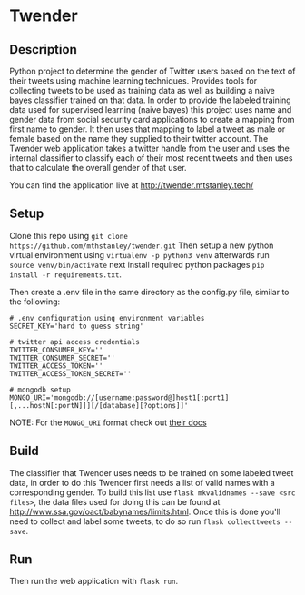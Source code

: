 Twender
=======

Description
-----------
Python project to determine the gender of Twitter users based on the text of their 
tweets using machine learning techniques. Provides tools for collecting tweets to 
be used as training data as well as building a naive bayes classifier trained on 
that data. In order to provide the labeled training data used for supervised learning 
(naive bayes) this project uses name and gender data from social security card 
applications to create a mapping from first name to gender. It then uses that mapping to
label a tweet as male or female based on the name they supplied to their twitter account.
The Twender web application takes a twitter handle from the user and uses the internal
classifier to classify each of their most recent tweets and then uses that to calculate 
the overall gender of that user.

You can find the application live at <http://twender.mtstanley.tech/>

Setup
-----
Clone this repo using `git clone https://github.com/mthstanley/twender.git`
Then setup a new python virtual environment using `virtualenv -p python3 venv`
afterwards run `source venv/bin/activate` next install required python packages 
`pip install -r requirements.txt`. 

Then create a .env file in the same directory as the config.py file, similar to the following:

```
# .env configuration using environment variables
SECRET_KEY='hard to guess string'

# twitter api access credentials
TWITTER_CONSUMER_KEY=''
TWITTER_CONSUMER_SECRET=''
TWITTER_ACCESS_TOKEN=''
TWITTER_ACCESS_TOKEN_SECRET=''

# mongodb setup
MONGO_URI='mongodb://[username:password@]host1[:port1][,...hostN[:portN]]][/[database][?options]]'
```

NOTE: For the `MONGO_URI` format check out [their docs](https://docs.mongodb.com/manual/reference/connection-string/)

Build
-----
The classifier that Twender uses needs to be trained on some labeled tweet data, in 
order to do this Twender first needs a list of valid names with a corresponding gender.
To build this list use `flask mkvalidnames --save <src files>`, the data files used for doing 
this can be found at <http://www.ssa.gov/oact/babynames/limits.html>. Once this is done you'll
need to collect and label some tweets, to do so run `flask collecttweets --save`.

Run
---
Then run the web application with `flask run`.
